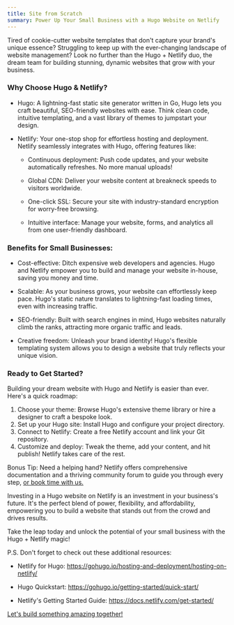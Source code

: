 ```yaml
---
title: Site from Scratch
summary: Power Up Your Small Business with a Hugo Website on Netlify
---
```


Tired of cookie-cutter website templates that don't capture your brand's unique essence? Struggling to keep up with the ever-changing landscape of website management? Look no further than the Hugo + Netlify duo, the dream team for building stunning, dynamic websites that grow with your business.

### Why Choose Hugo & Netlify?

- Hugo: A lightning-fast static site generator written in Go, Hugo lets you craft beautiful, SEO-friendly websites with ease. Think clean code, intuitive templating, and a vast library of themes to jumpstart your design.

- Netlify: Your one-stop shop for effortless hosting and deployment. Netlify seamlessly integrates with Hugo, offering features like:

  - Continuous deployment: Push code updates, and your website automatically refreshes. No more manual uploads!

  - Global CDN: Deliver your website content at breakneck speeds to visitors worldwide.

  - One-click SSL: Secure your site with industry-standard encryption for worry-free browsing.
  - Intuitive interface: Manage your website, forms, and analytics all from one user-friendly dashboard.

### Benefits for Small Businesses:

- Cost-effective: Ditch expensive web developers and agencies. Hugo and Netlify empower you to build and manage your website in-house, saving you money and time.

- Scalable: As your business grows, your website can effortlessly keep pace. Hugo's static nature translates to lightning-fast loading times, even with increasing traffic.

- SEO-friendly: Built with search engines in mind, Hugo websites naturally climb the ranks, attracting more organic traffic and leads.

- Creative freedom: Unleash your brand identity! Hugo's flexible templating system allows you to design a website that truly reflects your unique vision.

### Ready to Get Started?

Building your dream website with Hugo and Netlify is easier than ever. Here's a quick roadmap:

1. Choose your theme: Browse Hugo's extensive theme library or hire a designer to craft a bespoke look.
2. Set up your Hugo site: Install Hugo and configure your project directory.
3. Connect to Netlify: Create a free Netlify account and link your Git repository.
4. Customize and deploy: Tweak the theme, add your content, and hit publish! Netlify takes care of the rest.

Bonus Tip: Need a helping hand? Netlify offers comprehensive documentation and a thriving community forum to guide you through every step, [or book time with us.](https://www.colbal.com/bookings/)

Investing in a Hugo website on Netlify is an investment in your business's future. It's the perfect blend of power, flexibility, and affordability, empowering you to build a website that stands out from the crowd and drives results.

Take the leap today and unlock the potential of your small business with the Hugo + Netlify magic!

P.S. Don't forget to check out these additional resources:

- Netlify for Hugo: https://gohugo.io/hosting-and-deployment/hosting-on-netlify/

- Hugo Quickstart: https://gohugo.io/getting-started/quick-start/

- Netlify's Getting Started Guide: https://docs.netlify.com/get-started/

[Let's build something amazing together!](https://www.colbal.com/bookings/)
